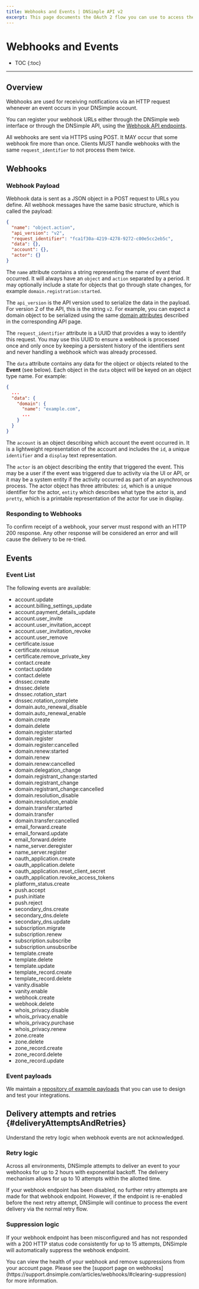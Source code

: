 ```yaml
---
title: Webhooks and Events | DNSimple API v2
excerpt: This page documents the OAuth 2 flow you can use to access the DNSimple API.
---
```


# Webhooks and Events

* TOC
{:toc}

---

## Overview

Webhooks are used for receiving notifications via an HTTP request whenever an event occurs in your DNSimple account.

You can register your webhook URLs either through the DNSimple web interface or through the DNSimple API, using the [Webhook API endpoints](/v2/webhooks/).

All webhooks are sent via HTTPS using POST. It MAY occur that some webhook fire more than once. Clients MUST handle webhooks with the same `request_identifier` to not process them twice.

## Webhooks

### Webhook Payload

Webhook data is sent as a JSON object in a POST request to URLs you define. All webhook messages have the same basic structure, which is called the payload:

~~~json
{
  "name": "object.action",
  "api_version": "v2",
  "request_identifier": "fca1f30a-4219-4278-9272-c00e5cc2eb5c",
  "data": {},
  "account": {},
  "actor": {}
}
~~~

The `name` attribute contains a string representing the name of event that occurred. It will always have an `object` and `action` separated by a period. It may optionally include a state for objects that go through state changes, for example `domain.registration:started`.

The `api_version` is the API version used to serialize the data in the payload. For version 2 of the API, this is the string `v2`. For example, you can expect a domain object to be serialized using the same [domain attributes](/v2/domains/#domain-attributes) described in the corresponding API page.

The `request_identifier` attribute is a UUID that provides a way to identify this request. You may use this UUID to ensure a webhook is processed once and only once by keeping a persistent history of the identifiers sent and never handling a webhook which was already processed.

The `data` attribute contains any data for the object or objects related to the **Event** (see below). Each object in the `data` object will be keyed on an object type name. For example:

~~~json
{
  ...
  "data": {
    "domain": {
      "name": "example.com",
      ...
    }
  }
}
~~~

The `account` is an object describing which account the event occurred in. It is a lightweight representation of the account and includes the `id`, a unique `identifier` and a `display` text representation.

The `actor` is an object describing the entity that triggered the event. This may be a user if the event was triggered due to activity via the UI or API, or it may be a system entity if the activity occurred as part of an asynchronous process. The actor object has three attributes: `id`, which is a unique identifier for the actor, `entity` which describes what type the actor is, and `pretty`, which is a printable representation of the actor for use in display.

### Responding to Webhooks

To confirm receipt of a webhook, your server must respond with an HTTP 200 response. Any other response will be considered an error and will cause the delivery to be re-tried.

## Events

### Event List

The following events are available:

* account.update
* account.billing\_settings\_update
* account.payment\_details\_update
* account.user\_invite
* account.user\_invitation\_accept
* account.user\_invitation\_revoke
* account.user\_remove
* certificate.issue
* certificate.reissue
* certificate.remove\_private\_key
* contact.create
* contact.update
* contact.delete
* dnssec.create
* dnssec.delete
* dnssec.rotation\_start
* dnssec.rotation\_complete
* domain.auto\_renewal\_disable
* domain.auto\_renewal\_enable
* domain.create
* domain.delete
* domain.register:started
* domain.register
* domain.register:cancelled
* domain.renew:started
* domain.renew
* domain.renew:cancelled
* domain.delegation\_change
* domain.registrant\_change:started
* domain.registrant\_change
* domain.registrant\_change:cancelled
* domain.resolution\_disable
* domain.resolution\_enable
* domain.transfer:started
* domain.transfer
* domain.transfer:cancelled
* email\_forward.create
* email\_forward.update
* email\_forward.delete
* name\_server.deregister
* name\_server.register
* oauth\_application.create
* oauth\_application.delete
* oauth\_application.reset\_client\_secret
* oauth\_application.revoke\_access\_tokens
* platform\_status.create
* push.accept
* push.initiate
* push.reject
* secondary\_dns.create
* secondary\_dns.delete
* secondary\_dns.update
* subscription.migrate
* subscription.renew
* subscription.subscribe
* subscription.unsubscribe
* template.create
* template.delete
* template.update
* template\_record.create
* template\_record.delete
* vanity.disable
* vanity.enable
* webhook.create
* webhook.delete
* whois\_privacy.disable
* whois\_privacy.enable
* whois\_privacy.purchase
* whois\_privacy.renew
* zone.create
* zone.delete
* zone\_record.create
* zone\_record.delete
* zone\_record.update

### Event payloads

We maintain a [repository of example payloads](https://github.com/dnsimple/dnsimple-developer/tree/master/fixtures/v2/webhooks) that you can use to design and test your integrations.

## Delivery attempts and retries {#deliveryAttemptsAndRetries}

Understand the retry logic when webhook events are not acknowledged.

### Retry logic

Across all environments, DNSimple attempts to deliver an event to your webhooks for up to 2 hours with exponential backoff. The delivery mechanism allows for up to 10 attempts within the allotted time.

If your webhook endpoint has been disabled, no further retry attempts are made for that webhook endpoint. However, if the endpoint is re-enabled before the next retry attempt, DNSimple will continue to process the event delivery via the normal retry flow.

### Suppression logic

If your webhook endpoint has been misconfigured and has not responded with a 200 HTTP status code consistently for up to 15 attempts, DNSimple will automatically suppress the webhook endpoint.

<note>
You can view the health of your webhook and remove suppressions from your account page.
Please see the [support page on webhooks](https://support.dnsimple.com/articles/webhooks/#clearing-suppression) for more information.
</note>
